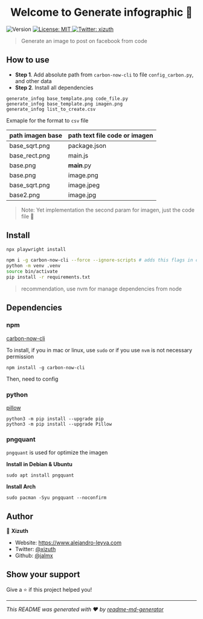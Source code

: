 <h1 align="center">Welcome to Generate infographic 🤖</h1>
<p>
  <img alt="Version" src="https://img.shields.io/badge/version-1.0.0-blue.svg?cacheSeconds=2592000" />
  <a href="#" target="_blank">
    <img alt="License: MIT" src="https://img.shields.io/badge/License-MIT-yellow.svg" />
  </a>
  <a href="https://twitter.com/xizuth" target="_blank">
    <img alt="Twitter: xizuth" src="https://img.shields.io/twitter/follow/xizuth.svg?style=social" />
  </a>
</p>

> Generate an image to post on facebook from code

## How to use

- **Step 1**. Add absolute path from `carbon-now-cli` to file `config_carbon.py`, and other data
- **Step 2**. Install all dependencies

```commandline
generate_infog base_template.png code_file.py 
generate_infog base_template.png imagen.png
generate_infog list_to_create.csv
```

Exmaple for the format to `csv` file

| path imagen base | path text file code or imagen |
|------------------|-------------------------------|
| base_sqrt.png    | package.json                  |
| base_rect.png    | main.js                       |
| base.png         | __main__.py                   |
| base.png         | image.png                     |
| base_sqrt.png    | image.jpeg                    |
| base2.png        | image.jpg                     |

> Note: Yet implementation the second param for imagen, just the code file 🤕

## Install

```sh
npx playwright install

npm i -g carbon-now-cli --force --ignore-scripts # adds this flags in case failed
python -m venv .venv
source bin/activate
pip install -r requirements.txt
```

> recommendation, use nvm for manage dependencies from node

## Dependencies

### npm
[carbon-now-cli](https://github.com/mixn/carbon-now-cli#examples)

To install, if you in mac or linux, use `sudo` or if you use `nvm` is not necessary permission 

```commandline
npm install -g carbon-now-cli
```

Then, need to config 

### python

[pillow](https://pillow.readthedocs.io/en/stable/index.html)

```commandline
python3 -m pip install --upgrade pip
python3 -m pip install --upgrade Pillow
```

### pngquant 

`pngquant` is used for optimize the imagen

**Install in Debian & Ubuntu**

```commandline
sudo apt install pngquant
```
**Install Arch**

```commandline
sudo pacman -Syu pngquant --noconfirm
```

## Author

👤 **Xizuth**

* Website: https://www.alejandro-leyva.com
* Twitter: [@xizuth](https://twitter.com/xizuth)
* Github: [@jalmx](https://github.com/jalmx)

## Show your support

Give a ⭐️ if this project helped you!

***
_This README was generated with ❤️ by [readme-md-generator](https://github.com/kefranabg/readme-md-generator)_